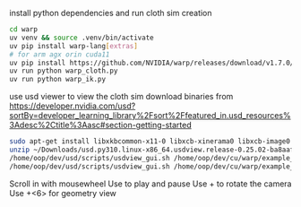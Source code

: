install python dependencies and run cloth sim creation

```bash
cd warp
uv venv && source .venv/bin/activate
uv pip install warp-lang[extras]
# for arm agx orin cuda11
uv pip install https://github.com/NVIDIA/warp/releases/download/v1.7.0/warp_lang-1.7.0+cu11-py3-none-manylinux2014_aarch64.whl
uv run python warp_cloth.py
uv run python warp_ik.py
```

use usd viewer to view the cloth sim
download binaries from https://developer.nvidia.com/usd?sortBy=developer_learning_library%2Fsort%2Ffeatured_in.usd_resources%3Adesc%2Ctitle%3Aasc#section-getting-started

```bash
sudo apt-get install libxkbcommon-x11-0 libxcb-xinerama0 libxcb-image0 libxcb-shape0 libxcb-render-util0 libxcb-icccm4 libxcb-keysyms1
unzip ~/Downloads/usd.py310.linux-x86_64.usdview.release-0.25.02-ba8aaf1f.zip -d ~/dev/usd
/home/oop/dev/usd/scripts/usdview_gui.sh /home/oop/dev/cu/warp/example_cloth.usd
/home/oop/dev/usd/scripts/usdview_gui.sh /home/oop/dev/cu/warp/example_jacobian_ik.usd
```

Scroll in with mousewheel
Use <space> to play and pause
Use <alt>+<left click> to rotate the camera
Use <ctrl>+<6> for geometry view